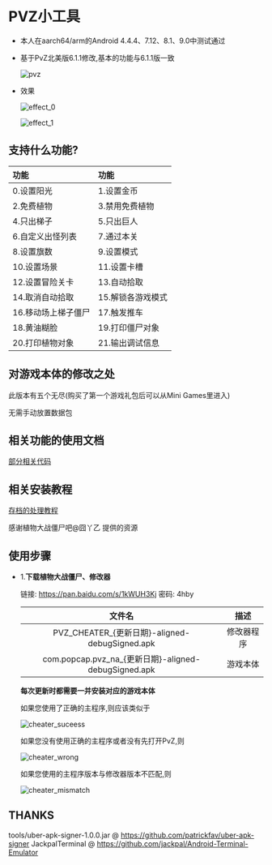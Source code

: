 # PVZ小工具
  * 本人在aarch64/arm的Android 4.4.4、7.12、8.1、9.0中测试通过

  * 基于PvZ北美版6.1.1修改,基本的功能与6.1.1版一致

    ![pvz](doc/images/pvz.png)

  * 效果

    ![effect_0](doc/images/effect_0.png)

    ![effect_1](doc/images/effect_1.png)
## 支持什么功能?
  |功能|功能|
  |:-----|:-----|
  |0.设置阳光|1.设置金币|
  |2.免费植物|3.禁用免费植物|
  |4.只出梯子|5.只出巨人|
  |6.自定义出怪列表|7.通过本关|
  |8.设置旗数|9.设置模式|
  |10.设置场景|11.设置卡槽|
  |12.设置冒险关卡|13.自动拾取|
  |14.取消自动拾取|15.解锁各游戏模式|
  |16.移动场上梯子僵尸|17.触发推车|
  |18.黄油糊脸|19.打印僵尸对象|
  |20.打印植物对象|21.输出调试信息|
## 对游戏本体的修改之处
  此版本有五个无尽(购买了第一个游戏礼包后可以从Mini Games里进入)

  无需手动放置数据包
## 相关功能的使用文档
  [部分相关代码](doc/code.txt)
## 相关安装教程
  [存档的处理教程](http://lonelystar.org/ResDownload/1_Android_Na.htm)

  感谢植物大战僵尸吧@囧丫乙 提供的资源

## 使用步骤
  * 1.**下载植物大战僵尸、修改器**

    链接: https://pan.baidu.com/s/1kWUH3Kj 密码: 4hby

    |文件名|描述|
    |:----:|:----:|
    |PVZ_CHEATER_{更新日期}-aligned-debugSigned.apk|修改器程序|
    |com.popcap.pvz_na_{更新日期}-aligned-debugSigned.apk|游戏本体|

    **每次更新时都需要一并安装对应的游戏本体**

    如果您使用了正确的主程序,则应该类似于

    ![cheater_suceess](doc/images/cheater_success.png)

    如果您没有使用正确的主程序或者没有先打开PvZ,则

    ![cheater_wrong](doc/images/cheater_wrong.png)

    如果您使用的主程序版本与修改器版本不匹配,则

    ![cheater_mismatch](doc/images/cheater_mismatch.png)

## THANKS
  tools/uber-apk-signer-1.0.0.jar @ https://github.com/patrickfav/uber-apk-signer
  JackpalTerminal @ https://github.com/jackpal/Android-Terminal-Emulator
